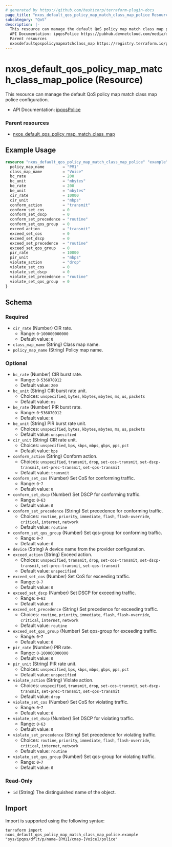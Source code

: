 ```yaml
---
# generated by https://github.com/hashicorp/terraform-plugin-docs
page_title: "nxos_default_qos_policy_map_match_class_map_police Resource - terraform-provider-nxos"
subcategory: "QoS"
description: |-
  This resource can manage the default QoS policy map match class map police configuration.
  API Documentation: ipqosPolice https://pubhub.devnetcloud.com/media/dme-docs-10-2-2/docs/Qos/ipqos:Police/
  Parent resources
  nxosdefaultqospolicymapmatchclass_map https://registry.terraform.io/providers/CiscoDevNet/nxos/latest/docs/resources/default_qos_policy_map_match_class_map
---
```


# nxos_default_qos_policy_map_match_class_map_police (Resource)

This resource can manage the default QoS policy map match class map police configuration.

- API Documentation: [ipqosPolice](https://pubhub.devnetcloud.com/media/dme-docs-10-2-2/docs/Qos/ipqos:Police/)

### Parent resources

- [nxos_default_qos_policy_map_match_class_map](https://registry.terraform.io/providers/CiscoDevNet/nxos/latest/docs/resources/default_qos_policy_map_match_class_map)

## Example Usage

```terraform
resource "nxos_default_qos_policy_map_match_class_map_police" "example" {
  policy_map_name        = "PM1"
  class_map_name         = "Voice"
  bc_rate                = 200
  bc_unit                = "mbytes"
  be_rate                = 200
  be_unit                = "mbytes"
  cir_rate               = 10000
  cir_unit               = "mbps"
  conform_action         = "transmit"
  conform_set_cos        = 0
  conform_set_dscp       = 0
  conform_set_precedence = "routine"
  conform_set_qos_group  = 0
  exceed_action          = "transmit"
  exceed_set_cos         = 0
  exceed_set_dscp        = 0
  exceed_set_precedence  = "routine"
  exceed_set_qos_group   = 0
  pir_rate               = 10000
  pir_unit               = "mbps"
  violate_action         = "drop"
  violate_set_cos        = 0
  violate_set_dscp       = 0
  violate_set_precedence = "routine"
  violate_set_qos_group  = 0
}
```

<!-- schema generated by tfplugindocs -->
## Schema

### Required

- `cir_rate` (Number) CIR rate.
  - Range: `0`-`100000000000`
  - Default value: `0`
- `class_map_name` (String) Class map name.
- `policy_map_name` (String) Policy map name.

### Optional

- `bc_rate` (Number) CIR burst rate.
  - Range: `0`-`536870912`
  - Default value: `200`
- `bc_unit` (String) CIR burst rate unit.
  - Choices: `unspecified`, `bytes`, `kbytes`, `mbytes`, `ms`, `us`, `packets`
  - Default value: `ms`
- `be_rate` (Number) PIR burst rate.
  - Range: `0`-`536870912`
  - Default value: `0`
- `be_unit` (String) PIR burst rate unit.
  - Choices: `unspecified`, `bytes`, `kbytes`, `mbytes`, `ms`, `us`, `packets`
  - Default value: `unspecified`
- `cir_unit` (String) CIR rate unit.
  - Choices: `unspecified`, `bps`, `kbps`, `mbps`, `gbps`, `pps`, `pct`
  - Default value: `bps`
- `conform_action` (String) Conform action.
  - Choices: `unspecified`, `transmit`, `drop`, `set-cos-transmit`, `set-dscp-transmit`, `set-prec-transmit`, `set-qos-transmit`
  - Default value: `transmit`
- `conform_set_cos` (Number) Set CoS for conforming traffic.
  - Range: `0`-`7`
  - Default value: `0`
- `conform_set_dscp` (Number) Set DSCP for conforming traffic.
  - Range: `0`-`63`
  - Default value: `0`
- `conform_set_precedence` (String) Set precedence for conforming traffic.
  - Choices: `routine`, `priority`, `immediate`, `flash`, `flash-override`, `critical`, `internet`, `network`
  - Default value: `routine`
- `conform_set_qos_group` (Number) Set qos-group for conforming traffic.
  - Range: `0`-`7`
  - Default value: `0`
- `device` (String) A device name from the provider configuration.
- `exceed_action` (String) Exceed action.
  - Choices: `unspecified`, `transmit`, `drop`, `set-cos-transmit`, `set-dscp-transmit`, `set-prec-transmit`, `set-qos-transmit`
  - Default value: `unspecified`
- `exceed_set_cos` (Number) Set CoS for exceeding traffic.
  - Range: `0`-`7`
  - Default value: `0`
- `exceed_set_dscp` (Number) Set DSCP for exceeding traffic.
  - Range: `0`-`63`
  - Default value: `0`
- `exceed_set_precedence` (String) Set precedence for exceeding traffic.
  - Choices: `routine`, `priority`, `immediate`, `flash`, `flash-override`, `critical`, `internet`, `network`
  - Default value: `routine`
- `exceed_set_qos_group` (Number) Set qos-group for exceeding traffic.
  - Range: `0`-`7`
  - Default value: `0`
- `pir_rate` (Number) PIR rate.
  - Range: `0`-`100000000000`
  - Default value: `0`
- `pir_unit` (String) PIR rate unit.
  - Choices: `unspecified`, `bps`, `kbps`, `mbps`, `gbps`, `pps`, `pct`
  - Default value: `unspecified`
- `violate_action` (String) Violate action.
  - Choices: `unspecified`, `transmit`, `drop`, `set-cos-transmit`, `set-dscp-transmit`, `set-prec-transmit`, `set-qos-transmit`
  - Default value: `drop`
- `violate_set_cos` (Number) Set CoS for violating traffic.
  - Range: `0`-`7`
  - Default value: `0`
- `violate_set_dscp` (Number) Set DSCP for violating traffic.
  - Range: `0`-`63`
  - Default value: `0`
- `violate_set_precedence` (String) Set precedence for violating traffic.
  - Choices: `routine`, `priority`, `immediate`, `flash`, `flash-override`, `critical`, `internet`, `network`
  - Default value: `routine`
- `violate_set_qos_group` (Number) Set qos-group for violating traffic.
  - Range: `0`-`7`
  - Default value: `0`

### Read-Only

- `id` (String) The distinguished name of the object.

## Import

Import is supported using the following syntax:

```shell
terraform import nxos_default_qos_policy_map_match_class_map_police.example "sys/ipqos/dflt/p/name-[PM1]/cmap-[Voice]/police"
```
